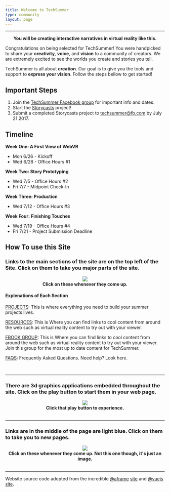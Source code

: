 ```yaml
---
title: Welcome to TechSummer
type: community
layout: page
---
```

<hr>
<div style="text-align:center">
	<script src="//vizor.io/scripts/embed.js" data-vizorurl="//vizor.io/embed/fthr/exploding-rocket-5" ></script>
	<strong>You will be creating interactive narratives in virtual reality like this.</strong> 
</div>

Congratulations on being selected for TechSummer! You were handpicked to share your **creativity**, **voice**, and **vision** to a community of creators. We are extremely excited to see the worlds you create and stories you tell. 

TechSummer is all about **creation**. Our goal is to give you the tools and support to **express your vision**. Follow the steps bellow to get started!

## Important Steps
1. Join the [TechSummer Facebook group](https://www.facebook.com/groups/techsummer/) for important info and dates.
2. Start the [Storycasts](/docs) project!
3. Submit a completed Storycasts project to techsummer@fb.com by July 21 2017.

## Timeline
**Week One: A First View of WebVR**
- Mon 6/26 - Kickoff
- Wed 6/28 - Office Hours #1

**Week Two: Story Prototyping**
- Wed 7/5 - Office Hours #2
- Fri 7/7 - Midpoint Check-In

**Week Three: Production**
- Wed 7/12 - Office Hours #3

**Week Four: Finishing Touches**
- Wed 7/19 - Office Hours #4
- Fri 7/21 - Project Submission Deadline

## How To use this Site

### Links to the main sections of the site are on the top left of the Site. Click on them to take you major parts of the site.

<div style="text-align:center">
	<img src="/images/techsummer/DIYVR/SiteInstructions/1_2.png">
	<br>
	<strong>Click on these whenever they come up.</strong>
</div>



#### Explenations of Each Section

[PROJECTS](/docs): This is where everything you need to build your summer projects lives.

[RESOURCES](/community): This is Where you can find links to cool content from around the web such as virtual reality content to try out with your viewer.

[FBOOK GROUP](https://www.facebook.com/groups/techsummer): This is Where you can find links to cool content from around the web such as virtual reality content to try out with your viewer. Join this group for the most up to date content for TechSummer. 

[FAQS](https://techsummer.github.io/faq/): Frequently Asked Questions. Need help? Look here.

<br>
<hr>

### There are 3d graphics applications embedded throughout the site. Click on the play button to start them in your web page. 

<div style="text-align:center">
	<img src="/images/techsummer/DIYVR/SiteInstructions/1_3.png">
	<br>
	<strong>Click that play button to experience.</strong>
</div>

<br>
<hr>

### Links are in the middle of the page are light blue. Click on them to take you to new pages.

<div style="text-align:center">
	<img src="/images/techsummer/DIYVR/SiteInstructions/1-1.png">
	<br>
	<strong>Click on these whenever they come up. Not this one though, it's just an image.</strong>
</div>

<br>
<hr>




Website source code adopted from the incredible [@aframe](https://aframe.io) [site](https://github.com/aframevr/aframe-site) and [@vuejs](https://vuejs.org) [site](https://github.com/vuejs/vuejs.org/).

